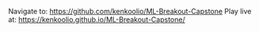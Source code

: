 Navigate to: https://github.com/kenkoolio/ML-Breakout-Capstone
Play live at: https://kenkoolio.github.io/ML-Breakout-Capstone/
